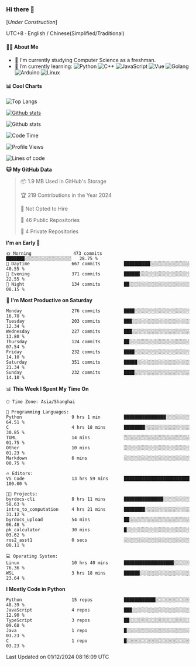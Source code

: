 ### Hi there 👋

\[*Under Construction*\]

UTC+8 · English / Chinese(Simplified/Traditional)

<!--
**NoNormalCreeper/NoNormalCreeper** is a ✨ _special_ ✨ repository because its `README.md` (this file) appears on your GitHub profile.

Here are some ideas to get you started:

- 🔭 I’m currently working on ...
- 🌱 I’m currently learning ...
- 👯 I’m looking to collaborate on ...
- 🤔 I’m looking for help with ...
- 💬 Ask me about ...
- 📫 How to reach me: ...
- 😄 Pronouns: ...
- ⚡ Fun fact: ...
-->

#### 👩‍💻 About Me

- 🏫 I'm currently studying Computer Science as a freshman.
- 🌱 I’m currently learning: 
![Python](https://img.shields.io/badge/-Python-blue?style=flat-square&logo=Python&logoColor=fff)
![C++](https://img.shields.io/badge/-C%2B%2B-00599C?style=flat-square&logo=C%2B%2B&logoColor=fff)
![JavaScript](https://img.shields.io/badge/-JavaScript-ffca18?style=flat-square&logo=JavaScript&logoColor=fff)
![Vue](https://img.shields.io/badge/-Vue-4FC08D?style=flat-square&logo=Vue.js&logoColor=fff)
![Golang](https://img.shields.io/badge/-Go-007d9c?style=flat-square&logo=Go&logoColor=fff)
![Arduino](https://img.shields.io/badge/-Arduino-00979D?style=flat-square&logo=Arduino&logoColor=fff)
![Linux](https://img.shields.io/badge/-Linux-FCC624?style=flat-square&logo=Linux&logoColor=fff)

#### 📊 Cool Charts

![Top Langs](https://github-readme-stats.vercel.app/api/top-langs/?username=NoNormalCreeper&layout=compact)

[![Github stats](https://github-readme-stats.vercel.app/api?username=NoNormalCreeper&show_icons=true)](https://github.com/anuraghazra/github-readme-stats)

![Github stats](https://github-profile-trophy.vercel.app/?username=NoNormalCreeper)


<!--START_SECTION:waka-->
![Code Time](http://img.shields.io/badge/Code%20Time-233%20hrs%2055%20mins-blue)

![Profile Views](http://img.shields.io/badge/Profile%20Views-5-blue)

![Lines of code](https://img.shields.io/badge/From%20Hello%20World%20I%27ve%20Written-2.7%20million%20lines%20of%20code-blue)

**🐱 My GitHub Data** 

> 📦 1.9 MB Used in GitHub's Storage 
 > 
> 🏆 219 Contributions in the Year 2024
 > 
> 🚫 Not Opted to Hire
 > 
> 📜 46 Public Repositories 
 > 
> 🔑 4 Private Repositories 
 > 
**I'm an Early 🐤** 

```text
🌞 Morning                473 commits         ███████░░░░░░░░░░░░░░░░░░   28.75 % 
🌆 Daytime                667 commits         ██████████░░░░░░░░░░░░░░░   40.55 % 
🌃 Evening                371 commits         ██████░░░░░░░░░░░░░░░░░░░   22.55 % 
🌙 Night                  134 commits         ██░░░░░░░░░░░░░░░░░░░░░░░   08.15 % 
```
📅 **I'm Most Productive on Saturday** 

```text
Monday                   276 commits         ████░░░░░░░░░░░░░░░░░░░░░   16.78 % 
Tuesday                  203 commits         ███░░░░░░░░░░░░░░░░░░░░░░   12.34 % 
Wednesday                227 commits         ███░░░░░░░░░░░░░░░░░░░░░░   13.80 % 
Thursday                 124 commits         ██░░░░░░░░░░░░░░░░░░░░░░░   07.54 % 
Friday                   232 commits         ████░░░░░░░░░░░░░░░░░░░░░   14.10 % 
Saturday                 351 commits         █████░░░░░░░░░░░░░░░░░░░░   21.34 % 
Sunday                   232 commits         ████░░░░░░░░░░░░░░░░░░░░░   14.10 % 
```


📊 **This Week I Spent My Time On** 

```text
🕑︎ Time Zone: Asia/Shanghai

💬 Programming Languages: 
Python                   9 hrs 1 min         ████████████████░░░░░░░░░   64.51 % 
C                        4 hrs 18 mins       ████████░░░░░░░░░░░░░░░░░   30.85 % 
TOML                     14 mins             ░░░░░░░░░░░░░░░░░░░░░░░░░   01.75 % 
Other                    10 mins             ░░░░░░░░░░░░░░░░░░░░░░░░░   01.23 % 
Markdown                 6 mins              ░░░░░░░░░░░░░░░░░░░░░░░░░   00.75 % 

🔥 Editors: 
VS Code                  13 hrs 59 mins      █████████████████████████   100.00 % 

🐱‍💻 Projects: 
byrdocs-cli              8 hrs 11 mins       ███████████████░░░░░░░░░░   58.63 % 
intro_to_computation     4 hrs 21 mins       ████████░░░░░░░░░░░░░░░░░   31.12 % 
byrdocs_upload           54 mins             ██░░░░░░░░░░░░░░░░░░░░░░░   06.48 % 
pk_calculator            30 mins             █░░░░░░░░░░░░░░░░░░░░░░░░   03.62 % 
ros2_asst1               0 secs              ░░░░░░░░░░░░░░░░░░░░░░░░░   00.11 % 

💻 Operating System: 
Linux                    10 hrs 40 mins      ███████████████████░░░░░░   76.36 % 
WSL                      3 hrs 18 mins       ██████░░░░░░░░░░░░░░░░░░░   23.64 % 
```

**I Mostly Code in Python** 

```text
Python                   15 repos            ████████████░░░░░░░░░░░░░   48.39 % 
JavaScript               4 repos             ███░░░░░░░░░░░░░░░░░░░░░░   12.90 % 
TypeScript               3 repos             ██░░░░░░░░░░░░░░░░░░░░░░░   09.68 % 
Java                     1 repo              █░░░░░░░░░░░░░░░░░░░░░░░░   03.23 % 
C                        1 repo              █░░░░░░░░░░░░░░░░░░░░░░░░   03.23 % 
```




 Last Updated on 01/12/2024 08:16:09 UTC
<!--END_SECTION:waka-->

